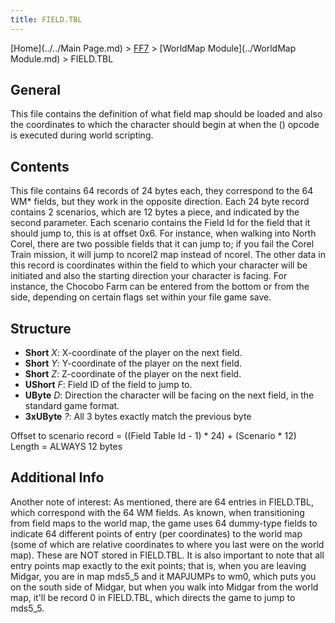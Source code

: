 ```yaml
---
title: FIELD.TBL
---
```


[Home](../../Main Page.md) > [FF7](../../FF7.md) > [WorldMap Module](../WorldMap Module.md) > FIELD.TBL

## General

This file contains the definition of what field map should be loaded and also the coordinates to which the character should begin at when the () opcode is executed during world scripting.

## Contents

This file contains 64 records of 24 bytes each, they correspond to the 64 WM\* fields, but they work in the opposite direction. Each 24 byte record contains 2 scenarios, which are 12 bytes a piece, and indicated by the second parameter. Each scenario contains the Field Id for the field that it should jump to, this is at offset 0x6. For instance, when walking into North Corel, there are two possible fields that it can jump to; if you fail the Corel Train mission, it will jump to ncorel2 map instead of ncorel. The other data in this record is coordinates within the field to which your character will be initiated and also the starting direction your character is facing. For instance, the Chocobo Farm can be entered from the bottom or from the side, depending on certain flags set within your file game save.

## Structure

-   **Short** *X*: X-coordinate of the player on the next field.
-   **Short** *Y*: Y-coordinate of the player on the next field.
-   **Short** *Z*: Z-coordinate of the player on the next field.
-   **UShort** *F*: Field ID of the field to jump to.
-   **UByte** *D*: Direction the character will be facing on the next field, in the standard game format.
-   **3xUByte** *?*: All 3 bytes exactly match the previous byte

Offset to scenario record = ((Field Table Id - 1) \* 24) + (Scenario \* 12) Length = ALWAYS 12 bytes

## Additional Info

Another note of interest: As mentioned, there are 64 entries in FIELD.TBL, which correspond with the 64 WM fields. As known, when transitioning from field maps to the world map, the game uses 64 dummy-type fields to indicate 64 different points of entry (per coordinates) to the world map (some of which are relative coordinates to where you last were on the world map). These are NOT stored in FIELD.TBL. It is also important to note that all entry points map exactly to the exit points; that is, when you are leaving Midgar, you are in map mds5\_5 and it MAPJUMPs to wm0, which puts you on the south side of Midgar, but when you walk into Midgar from the world map, it'll be record 0 in FIELD.TBL, which directs the game to jump to mds5\_5.
